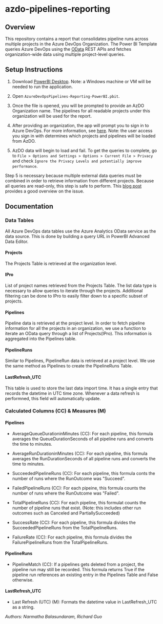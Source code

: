 # azdo-pipelines-reporting

## Overview

This repository contains a report that consolidates pipeline runs across multiple projects in the Azure DevOps Organization. The Power BI Template  queries Azure DevOps using the [OData](https://docs.microsoft.com/en-us/power-bi/connect-data/desktop-connect-odata) REST APIs and fetches organization-wide data using multiple project-level queries.

## Setup Instructions

1. Download [PowerBI Desktop](https://www.microsoft.com/en-us/download/details.aspx?id=58494). Note: a Windows machine or VM will be needed to run the application.

2. Open `AzureDevOpsPipelines-Reporting-PowerBI.pbit`.

3. Once the file is opened, you will be prompted to provide an AzDO Organization name. The pipelines for all readable projects under this organization will be used for the report.

4. After providing an organization, the app will prompt you to sign in to Azure DevOps. For more information, see [here](https://docs.microsoft.com/en-us/azure/devops/report/powerbi/access-analytics-power-bi?view=azure-devops). Note: the user access you sign in with determines which projects and pipelines will be loaded from AzDO.

5. AzDO data will begin to load and fail. To get the queries to complete, go to `File > Options and Settings > Options > Current File > Privacy` and check `Ignore the Privacy Levels and potentially improve performance`.

Step 5 is necessary because multiple external data queries must be combined in order to retrieve information from different projects. Because all queries are read-only, this step is safe to perform. This [blog post](https://www.poweredsolutions.co/2019/03/12/data-privacy-and-the-formula-firewall/) provides a good overview on the issue. 

## Documentation

### Data Tables

All Azure DevOps data tables use the Azure Analytics OData service as the data source. This is done by building a query URL in PowerBI Advanced Data Editor.

#### Projects

The Projects Table is retrieved at the organization level.

#### IPro

List of project names retrieved from the Projects Table. The list data type is necessary to allow queries to iterate through the projects. Additional filtering can be done to IPro to easily filter down to a specific subset of projects.

#### Pipelines

Pipeline data is retrieved at the project level. In order to fetch pipeline information for all the projects in an organization, we use a function to iterate an OData query through a list of Projects(IPro). This information is aggregated into the Pipelines table.

#### PipelineRuns

Similar to Pipelines, PipelineRun data is retrieved at a project level. We use the same method as Pipelines to create the PipelineRuns Table.

#### LastRefresh_UTC

This table is used to store the last data import time. It has a single entry that records the datetime in UTC time zone. Whenever a data refresh is performned, this field will automatically update.

### Calculated Columns (CC) & Measures (M)

#### Pipelines

- AverageQueueDurationinMinutes (CC): For each pipeline, this formula averages the QueueDurationSeconds of all pipeline runs and converts the time to minutes.

- AverageRunDurationinMinutes (CC): For each pipeline, this formula averages the RunDurationSeconds of all pipeline runs and converts the time to minutes.

- SucceededPipelineRuns (CC): For each pipeline, this formula conts the number of runs where the RunOutcome was "Succeed".

- FailedPipelineRuns (CC): For each pipeine, this formula counts the number of runs where the RunOutcome was "Failed".

- TotalPipelineRuns (CC): For each pipeline, this formulat counts the number of pipeline runs that exist. (Note: this includes other run outcomes such as Canceled and PartiallySucceeded)

- SuccessRate (CC): For each pipeline, this formula divides the SucceededPipelineRuns from the TotalPipelineRuns.

- FailureRate (CC): For each pipeline, this formula divides the FailurePipelineRuns from the TotalPipelineRuns.

#### PipelineRuns

- PipelineMatch (CC): If a pipelines gets deleted from a project, the pipeline run may still be recorded. This formula returns True if the pipeline run references an existing entry in the Pipelines Table and False otherwise.

#### LastRefresh_UTC

- Last Refresh (UTC) (M): Formats the datetime value in LastRefresh_UTC as a string.

*Authors: Narmatha Balasundaram, Richard Guo*
